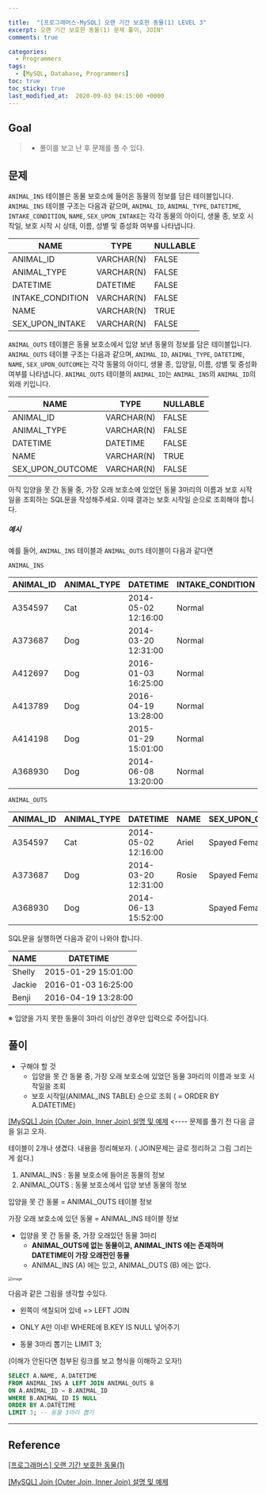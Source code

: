 ```yaml
---

title:  "[프로그래머스-MySQL] 오랜 기간 보호한 동물(1) LEVEL 3"
excerpt: 오랜 기간 보호한 동물(1) 문제 풀이, JOIN"
comments: true

categories:
  - Programmers
tags: 
  - [MySQL, Database, Programmers]
toc: true
toc_sticky: true
last_modified_at:  2020-09-03 04:15:00 +0000
---
```


## Goal

> - 풀이를 보고 난 후 문제를 풀 수 있다.

## 문제

`ANIMAL_INS` 테이블은 동물 보호소에 들어온 동물의 정보를 담은 테이블입니다. `ANIMAL_INS` 테이블 구조는 다음과 같으며, `ANIMAL_ID`, `ANIMAL_TYPE`, `DATETIME`, `INTAKE_CONDITION`, `NAME`, `SEX_UPON_INTAKE`는 각각 동물의 아이디, 생물 종, 보호 시작일, 보호 시작 시 상태, 이름, 성별 및 중성화 여부를 나타냅니다.

| NAME             | TYPE       | NULLABLE |
| ---------------- | ---------- | -------- |
| ANIMAL_ID        | VARCHAR(N) | FALSE    |
| ANIMAL_TYPE      | VARCHAR(N) | FALSE    |
| DATETIME         | DATETIME   | FALSE    |
| INTAKE_CONDITION | VARCHAR(N) | FALSE    |
| NAME             | VARCHAR(N) | TRUE     |
| SEX_UPON_INTAKE  | VARCHAR(N) | FALSE    |

`ANIMAL_OUTS` 테이블은 동물 보호소에서 입양 보낸 동물의 정보를 담은 테이블입니다. `ANIMAL_OUTS` 테이블 구조는 다음과 같으며, `ANIMAL_ID`, `ANIMAL_TYPE`, `DATETIME`, `NAME`, `SEX_UPON_OUTCOME`는 각각 동물의 아이디, 생물 종, 입양일, 이름, 성별 및 중성화 여부를 나타냅니다. `ANIMAL_OUTS` 테이블의 `ANIMAL_ID`는 `ANIMAL_INS`의 `ANIMAL_ID`의 외래 키입니다.

| NAME             | TYPE       | NULLABLE |
| ---------------- | ---------- | -------- |
| ANIMAL_ID        | VARCHAR(N) | FALSE    |
| ANIMAL_TYPE      | VARCHAR(N) | FALSE    |
| DATETIME         | DATETIME   | FALSE    |
| NAME             | VARCHAR(N) | TRUE     |
| SEX_UPON_OUTCOME | VARCHAR(N) | FALSE    |

아직 입양을 못 간 동물 중, 가장 오래 보호소에 있었던 동물 3마리의 이름과 보호 시작일을 조회하는 SQL문을 작성해주세요. 이때 결과는 보호 시작일 순으로 조회해야 합니다.

##### 예시

예를 들어, `ANIMAL_INS` 테이블과 `ANIMAL_OUTS` 테이블이 다음과 같다면

```
ANIMAL_INS
```

| ANIMAL_ID | ANIMAL_TYPE | DATETIME            | INTAKE_CONDITION | NAME   | SEX_UPON_INTAKE |
| --------- | ----------- | ------------------- | ---------------- | ------ | --------------- |
| A354597   | Cat         | 2014-05-02 12:16:00 | Normal           | Ariel  | Spayed Female   |
| A373687   | Dog         | 2014-03-20 12:31:00 | Normal           | Rosie  | Spayed Female   |
| A412697   | Dog         | 2016-01-03 16:25:00 | Normal           | Jackie | Neutered Male   |
| A413789   | Dog         | 2016-04-19 13:28:00 | Normal           | Benji  | Spayed Female   |
| A414198   | Dog         | 2015-01-29 15:01:00 | Normal           | Shelly | Spayed Female   |
| A368930   | Dog         | 2014-06-08 13:20:00 | Normal           |        | Spayed Female   |

```
ANIMAL_OUTS
```

| ANIMAL_ID | ANIMAL_TYPE | DATETIME            | NAME  | SEX_UPON_OUTCOME |
| --------- | ----------- | ------------------- | ----- | ---------------- |
| A354597   | Cat         | 2014-05-02 12:16:00 | Ariel | Spayed Female    |
| A373687   | Dog         | 2014-03-20 12:31:00 | Rosie | Spayed Female    |
| A368930   | Dog         | 2014-06-13 15:52:00 |       | Spayed Female    |

SQL문을 실행하면 다음과 같이 나와야 합니다.

| NAME   | DATETIME            |
| ------ | ------------------- |
| Shelly | 2015-01-29 15:01:00 |
| Jackie | 2016-01-03 16:25:00 |
| Benji  | 2016-04-19 13:28:00 |

※ 입양을 가지 못한 동물이 3마리 이상인 경우만 입력으로 주어집니다.



## 풀이

- 구해야 할 것  
  -   입양을 못 간 동물 중, 가장 오래 보호소에 있었던 동물 3마리의 이름과 보호 시작일을 조회
  -   보호 시작일(ANIMAL_INS TABLE) 순으로 조회  ( = ORDER BY A.DATETIME)

[[MySQL] Join (Outer Join, Inner Join) 설명 및 예제](https://chlgpdus921.github.io/mysql/MySQL-JOIN/)   <---- 문제를 풀기 전 다음 글을 읽고 오자.

테이블이 2개나 생겼다. 내용을 정리해보자. ( JOIN문제는 글로 정리하고 그림 그리는게 쉽다.)

1. ANIMAL_INS : 동물 보호소에 들어온 동물의 정보
2. ANIMAL_OUTS : 동물 보호소에서 입양 보낸 동물의 정보

입양을 못 간 동물  = ANIMAL_OUTS 테이블 정보

가장 오래 보호소에 있던 동물  = ANIMAL_INS  테이블 정보

- 입양을 못 간 동물 중, 가장 오래있던 동물 3마리 
  - **ANIMAL_OUTS에 없는 동물이고, ANIMAL_INTS 에는 존재하며 DATETIME이 가장 오래전인 동물**
  - ANIMAL_INS (A) 에는 있고,  ANIMAL_OUTS (B) 에는 없다.



<img src="https://user-images.githubusercontent.com/32683894/91834764-6eae2980-ec83-11ea-8745-cb69161157d5.png" alt="image" style="zoom:50%;" />

다음과 같은 그림을 생각할 수있다.

- 왼쪽이 색칠되어 있네 => LEFT JOIN

- ONLY A만 이네! WHERE에 B.KEY IS NULL 넣어주기 
- 동물 3마리 뽑기는 LIMIT 3;

(이해가 안된다면 첨부된 링크를 보고 형식을 이해하고 오자!)

```sql
SELECT A.NAME, A.DATETIME
FROM ANIMAL_INS A LEFT JOIN ANIMAL_OUTS B
ON A.ANIMAL_ID = B.ANIMAL_ID
WHERE B.ANIMAL_ID IS NULL
ORDER BY A.DATETIME
LIMIT 3; -- 동물 3마리 뽑기
```

---

## Reference

[[프로그래머스] 오랜 기간 보호한 동물(1)](https://programmers.co.kr/learn/courses/30/lessons/59044)

[[MySQL] Join (Outer Join, Inner Join) 설명 및 예제](https://chlgpdus921.github.io/mysql/MySQL-JOIN/)

